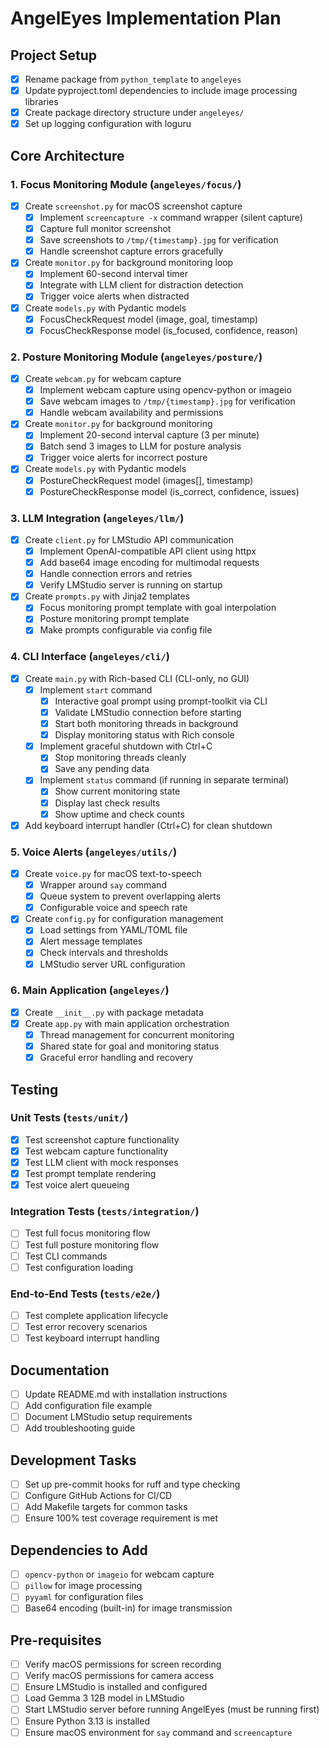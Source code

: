 # AngelEyes Implementation Plan

## Project Setup
- [x] Rename package from `python_template` to `angeleyes`
- [x] Update pyproject.toml dependencies to include image processing libraries
- [x] Create package directory structure under `angeleyes/`
- [x] Set up logging configuration with loguru

## Core Architecture

### 1. Focus Monitoring Module (`angeleyes/focus/`)
- [x] Create `screenshot.py` for macOS screenshot capture
  - [x] Implement `screencapture -x` command wrapper (silent capture)
  - [x] Capture full monitor screenshot
  - [x] Save screenshots to `/tmp/{timestamp}.jpg` for verification
  - [x] Handle screenshot capture errors gracefully
- [x] Create `monitor.py` for background monitoring loop
  - [x] Implement 60-second interval timer
  - [x] Integrate with LLM client for distraction detection
  - [x] Trigger voice alerts when distracted
- [x] Create `models.py` with Pydantic models
  - [x] FocusCheckRequest model (image, goal, timestamp)
  - [x] FocusCheckResponse model (is_focused, confidence, reason)

### 2. Posture Monitoring Module (`angeleyes/posture/`)
- [x] Create `webcam.py` for webcam capture
  - [x] Implement webcam capture using opencv-python or imageio
  - [x] Save webcam images to `/tmp/{timestamp}.jpg` for verification
  - [x] Handle webcam availability and permissions
- [x] Create `monitor.py` for background monitoring
  - [x] Implement 20-second interval capture (3 per minute)
  - [x] Batch send 3 images to LLM for posture analysis
  - [x] Trigger voice alerts for incorrect posture
- [x] Create `models.py` with Pydantic models
  - [x] PostureCheckRequest model (images[], timestamp)
  - [x] PostureCheckResponse model (is_correct, confidence, issues)

### 3. LLM Integration (`angeleyes/llm/`)
- [x] Create `client.py` for LMStudio API communication
  - [x] Implement OpenAI-compatible API client using httpx
  - [x] Add base64 image encoding for multimodal requests
  - [x] Handle connection errors and retries
  - [x] Verify LMStudio server is running on startup
- [x] Create `prompts.py` with Jinja2 templates
  - [x] Focus monitoring prompt template with goal interpolation
  - [x] Posture monitoring prompt template
  - [x] Make prompts configurable via config file

### 4. CLI Interface (`angeleyes/cli/`)
- [x] Create `main.py` with Rich-based CLI (CLI-only, no GUI)
  - [x] Implement `start` command
    - [x] Interactive goal prompt using prompt-toolkit via CLI
    - [x] Validate LMStudio connection before starting
    - [x] Start both monitoring threads in background
    - [x] Display monitoring status with Rich console
  - [x] Implement graceful shutdown with Ctrl+C
    - [x] Stop monitoring threads cleanly
    - [x] Save any pending data
  - [x] Implement `status` command (if running in separate terminal)
    - [x] Show current monitoring state
    - [x] Display last check results
    - [x] Show uptime and check counts
- [x] Add keyboard interrupt handler (Ctrl+C) for clean shutdown

### 5. Voice Alerts (`angeleyes/utils/`)
- [x] Create `voice.py` for macOS text-to-speech
  - [x] Wrapper around `say` command
  - [x] Queue system to prevent overlapping alerts
  - [x] Configurable voice and speech rate
- [x] Create `config.py` for configuration management
  - [x] Load settings from YAML/TOML file
  - [x] Alert message templates
  - [x] Check intervals and thresholds
  - [x] LMStudio server URL configuration

### 6. Main Application (`angeleyes/`)
- [x] Create `__init__.py` with package metadata
- [x] Create `app.py` with main application orchestration
  - [x] Thread management for concurrent monitoring
  - [x] Shared state for goal and monitoring status
  - [x] Graceful error handling and recovery

## Testing

### Unit Tests (`tests/unit/`)
- [x] Test screenshot capture functionality
- [x] Test webcam capture functionality
- [x] Test LLM client with mock responses
- [x] Test prompt template rendering
- [x] Test voice alert queueing

### Integration Tests (`tests/integration/`)
- [ ] Test full focus monitoring flow
- [ ] Test full posture monitoring flow
- [ ] Test CLI commands
- [ ] Test configuration loading

### End-to-End Tests (`tests/e2e/`)
- [ ] Test complete application lifecycle
- [ ] Test error recovery scenarios
- [ ] Test keyboard interrupt handling

## Documentation
- [ ] Update README.md with installation instructions
- [ ] Add configuration file example
- [ ] Document LMStudio setup requirements
- [ ] Add troubleshooting guide

## Development Tasks
- [ ] Set up pre-commit hooks for ruff and type checking
- [ ] Configure GitHub Actions for CI/CD
- [ ] Add Makefile targets for common tasks
- [ ] Ensure 100% test coverage requirement is met

## Dependencies to Add
- [ ] `opencv-python` or `imageio` for webcam capture
- [ ] `pillow` for image processing
- [ ] `pyyaml` for configuration files
- [ ] Base64 encoding (built-in) for image transmission

## Pre-requisites
- [ ] Verify macOS permissions for screen recording
- [ ] Verify macOS permissions for camera access
- [ ] Ensure LMStudio is installed and configured
- [ ] Load Gemma 3 12B model in LMStudio
- [ ] Start LMStudio server before running AngelEyes (must be running first)
- [ ] Ensure Python 3.13 is installed
- [ ] Ensure macOS environment for `say` command and `screencapture`